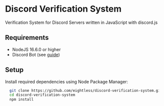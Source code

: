 # Discord Verification System

Verification System for Discord Servers written in JavaScript with discord.js


## Requirements

- NodeJS 16.6.0 or higher
- Discord Bot (see [guide](https://discordjs.guide/preparations/setting-up-a-bot-application.html#creating-your-bot))

## Setup

Install required dependencies using Node Package Manager:

```bash
  git clone https://github.com/eightless/discord-verification-system.git
  cd discord-verification-system
  npm install
```
